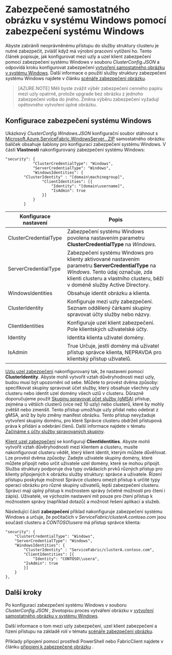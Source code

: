 <properties
   pageTitle="Zabezpečené cluster v systému Windows pomocí zabezpečení systému Windows | Microsoft Azure"
   description="Zjistěte, jak nakonfigurovat mezi uzly a uzel klient zabezpečení samostatného obrázku v systému Windows pomocí zabezpečení systému Windows."
   services="service-fabric"
   documentationCenter=".net"
   authors="rwike77"
   manager="timlt"
   editor=""/>

<tags
   ms.service="service-fabric"
   ms.devlang="dotnet"
   ms.topic="article"
   ms.tgt_pltfrm="NA"
   ms.workload="NA"
   ms.date="08/25/2016"
   ms.author="ryanwi"/>


# <a name="secure-a-standalone-cluster-on-windows-using-windows-security"></a>Zabezpečené samostatného obrázku v systému Windows pomocí zabezpečení systému Windows

Abyste zabránili neoprávněnému přístupu do služby struktury clusteru je nutné zabezpečit, zvlášť když má výrobní pracovní vytížení ho. Tento článek popisuje, jak konfigurovat mezi uzly a uzel klient zabezpečení pomocí zabezpečení systému Windows v souboru *ClusterConfig.JSON* a odpovídá kroku konfigurovat zabezpečení [vytvoření samostatného obrázku v systému Windows](service-fabric-cluster-creation-for-windows-server.md). Další informace o použití služby struktury zabezpečení systému Windows najdete v článku [scénáře zabezpečení obrázku](service-fabric-cluster-security.md).

>[AZURE.NOTE]
Měli byste zvážit výběr zabezpečení cenného papíru mezi uzly opatrně, protože upgrade bez obrázku z jednoho zabezpečení volba do jiného. Změna výběru zabezpečení vyžadují opětovného vytvoření úplné obrázku.

## <a name="configure-windows-security"></a>Konfigurace zabezpečení systému Windows
Ukázkový *ClusterConfig.Windows.JSON* konfigurační soubor stáhnout s [Microsoft.Azure.ServiceFabric.WindowsServer.<version>. ZIP](http://go.microsoft.com/fwlink/?LinkId=730690) samostatného obrázku balíček obsahuje šablony pro konfiguraci zabezpečení systému Windows.  V části **Vlastnosti** nakonfigurovaný zabezpečení systému Windows:

```
"security": {
            "ClusterCredentialType": "Windows",
            "ServerCredentialType": "Windows",
            "WindowsIdentities": {
        "ClusterIdentity" : "[domain\machinegroup]",
                "ClientIdentities": [{
                    "Identity": "[domain\username]",
                    "IsAdmin": true
                }]
            }
        }
```

|**Konfigurace nastavení**|**Popis**|
|-----------------------|--------------------------|
|ClusterCredentialType|Zabezpečení systému Windows povolena nastavením parametru **ClusterCredentialType** na *Windows*.|
|ServerCredentialType|Zabezpečení systému Windows pro klienty aktivované nastavením parametru **ServerCredentialType** na *Windows*. Tento údaj označuje, zda klienti clusteru a vlastního clusteru, běží v doméně služby Active Directory.|
|WindowsIdentities|Obsahuje identit obrázku a klienta.|
|ClusterIdentity|Konfiguruje mezi uzly zabezpečení. Seznam oddělený čárkami skupiny spravovat účty služby nebo názvy.|
|ClientIdentities|Konfiguruje uzel klient zabezpečení. Pole klientských uživatelské účty.|
|Identity|Identita klienta uživatel domény.|
|IsAdmin|True Určuje, jestli domény má uživatel přístup správce klienta, NEPRAVDA pro klientský přístup uživatelů.|

[Uzlu uzel zabezpečení](service-fabric-cluster-security.md#node-to-node-security) nakonfigurovaný tak, že nastavení pomocí **ClusterIdentity**. Abyste mohli vytvořit vztah důvěryhodnosti mezi uzly, budou musí být upozorněni od sebe. Můžete to provést dvěma způsoby: specifikovat skupiny spravovat účet služby, který obsahuje všechny uzly clusteru nebo identit uzel domény všech uzlů v clusteru. Důrazně doporučujeme použít [Skupinu spravovat účet služby (gMSA)](https://technet.microsoft.com/library/hh831782.aspx) přístup, zejména u větších clusterů (více než 10 uzly) nebo clusterů, které by mohly zvětšit nebo zmenšit.
Tento přístup umožňuje uzly přidat nebo odebrat z gMSA, aniž by bylo změny manifest obrázku. Tento přístup nevyžaduje vytvoření skupiny doménu, pro které Správce clusteru obdrželi přístupová práva k přidání a odebrání členů. Další informace najdete v tématu [Začínáme s účty služby spravovaných skupiny](http://technet.microsoft.com/library/jj128431.aspx).

[Klient uzel zabezpečení](service-fabric-cluster-security.md#client-to-node-security) se konfigurují **ClientIdentities**. Abyste mohli vytvořit vztah důvěryhodnosti mezi klientem a clusteru, musíte nakonfigurovat clusteru vědět, který klient identit, kterým můžete důvěřovat. Lze provést dvěma způsoby: Zadejte uživatele skupiny domény, které můžete připojit nebo určit uživatele uzel domény, které se mohou připojit. Služba struktury podporuje dva typy ovládacích prvků různých přístup pro klienty připojených k obrázku služby struktury: správce a uživatele. Řízení přístupu poskytuje možnost Správce clusteru omezit přístup k určité typy operací obrázku pro různé skupiny uživatelů, lepší zabezpečení clusteru.  Správci mají úplný přístup k možnostem správy (včetně možností pro čtení i zápis). Uživatelé, ve výchozím nastavení mít pouze pro čtení přístup k možnostem správy (například dotazů) a možnost řešení aplikací a služeb.

Následující části **zabezpečení** příklad nakonfiguruje zabezpečení systému Windows a určuje, že počítačích v *ServiceFabric/clusterA.contoso.com* jsou součástí clusteru a *CONTOSO\usera* má přístup správce klienta:

```
"security": {
    "ClusterCredentialType": "Windows",
    "ServerCredentialType": "Windows",
    "WindowsIdentities": {
        "ClusterIdentity" : "ServiceFabric/clusterA.contoso.com",
        "ClientIdentities": [{
            "Identity": "CONTOSO\\usera",
        "IsAdmin": true
        }]
    }
},
```

## <a name="next-steps"></a>Další kroky

Po konfiguraci zabezpečení systému Windows v souboru *ClusterConfig.JSON* , životopisu proces vytváření obrázku v [vytvoření samostatného obrázku v systému Windows](service-fabric-cluster-creation-for-windows-server.md).

Další informace o tom mezi uzly zabezpečení, uzel klient zabezpečení a řízení přístupu na základě rolí v tématu [scénáře zabezpečení obrázku](service-fabric-cluster-security.md).

Příklady připojení pomocí prostředí PowerShell nebo FabricClient najdete v článku [připojení k zabezpečené obrázku](service-fabric-connect-to-secure-cluster.md) .

